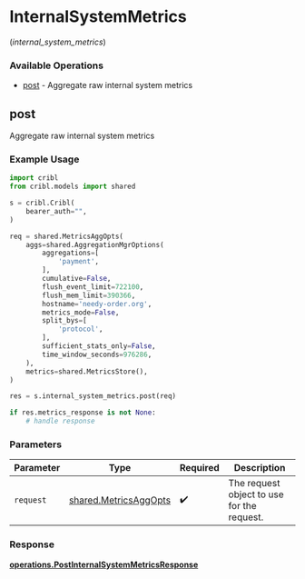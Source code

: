 # InternalSystemMetrics
(*internal_system_metrics*)

### Available Operations

* [post](#post) - Aggregate raw internal system metrics

## post

Aggregate raw internal system metrics

### Example Usage

```python
import cribl
from cribl.models import shared

s = cribl.Cribl(
    bearer_auth="",
)

req = shared.MetricsAggOpts(
    aggs=shared.AggregationMgrOptions(
        aggregations=[
            'payment',
        ],
        cumulative=False,
        flush_event_limit=722100,
        flush_mem_limit=390366,
        hostname='needy-order.org',
        metrics_mode=False,
        split_bys=[
            'protocol',
        ],
        sufficient_stats_only=False,
        time_window_seconds=976286,
    ),
    metrics=shared.MetricsStore(),
)

res = s.internal_system_metrics.post(req)

if res.metrics_response is not None:
    # handle response
```

### Parameters

| Parameter                                                      | Type                                                           | Required                                                       | Description                                                    |
| -------------------------------------------------------------- | -------------------------------------------------------------- | -------------------------------------------------------------- | -------------------------------------------------------------- |
| `request`                                                      | [shared.MetricsAggOpts](../../models/shared/metricsaggopts.md) | :heavy_check_mark:                                             | The request object to use for the request.                     |


### Response

**[operations.PostInternalSystemMetricsResponse](../../models/operations/postinternalsystemmetricsresponse.md)**


